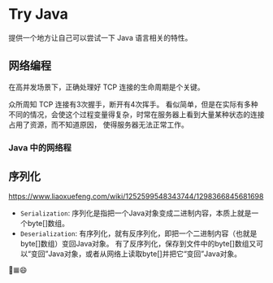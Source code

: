 # Try Java

提供一个地方让自己可以尝试一下 Java 语言相关的特性。

## 网络编程

在高并发场景下，正确处理好 TCP 连接的生命周期是个关键。

众所周知 TCP 连接有3次握手，断开有4次挥手。
看似简单，但是在实际有多种不同的情况，会使这个过程变量得复杂，时常在服务器上看到大量某种状态的连接占用了资源，而不知道原因，
使得服务器无法正常工作。

### Java 中的网络程

## 序列化

https://www.liaoxuefeng.com/wiki/1252599548343744/1298366845681698

- `Serialization`: 序列化是指把一个Java对象变成二进制内容，本质上就是一个byte[]数组。
- `Deserialization`: 有序列化，就有反序列化，即把一个二进制内容（也就是byte[]数组）变回Java对象。
                     有了反序列化，保存到文件中的byte[]数组又可以“变回”Java对象，或者从网络上读取byte[]并把它“变回”Java对象。


💩𝌆😄